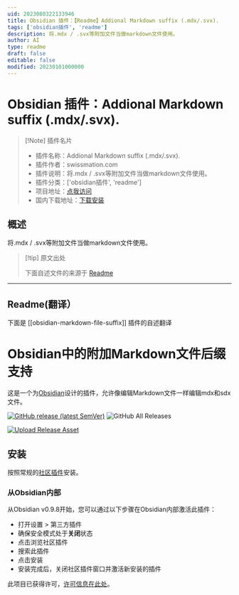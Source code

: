 ```yaml
---
uid: 2023080322133946
title: Obsidian 插件：【Readme】Addional Markdown suffix (.mdx/.svx).
tags: ['obsidian插件', 'readme']
description: 将.mdx / .svx等附加文件当做markdown文件使用。
author: AI
type: readme
draft: false
editable: false
modified: 20230101000000
---
```


# Obsidian 插件：Addional Markdown suffix (.mdx/.svx).

> [!Note] 插件名片
> - 插件名称：Addional Markdown suffix (.mdx/.svx).
> - 插件作者：swissmation.com
> - 插件说明：将.mdx / .svx等附加文件当做markdown文件使用。
> - 插件分类：['obsidian插件', 'readme']
> - 项目地址：[点我访问](https://github.com/git-no/obsidian-markdown-file-suffix)
> - 国内下载地址：[下载安装](https://pkmer.cn/products/plugin/pluginMarket/?obsidian-markdown-file-suffix)

## 概述

将.mdx / .svx等附加文件当做markdown文件使用。



> [!tip] 原文出处
> 
>下面自述文件的来源于 [Readme](https://ghproxy.net/https://raw.githubusercontent.com/git-no/obsidian-markdown-file-suffix/main/README.md)
> 

---

## Readme(翻译）

下面是 [[obsidian-markdown-file-suffix]] 插件的自述翻译


# Obsidian中的附加Markdown文件后缀支持

这是一个为[Obsidian](https://obsidian.md)设计的插件，允许像编辑Markdown文件一样编辑mdx和sdx文件。

[![GitHub release (latest SemVer)](https://img.shields.io/github/v/release/git-no/obsidian-markdown-file-suffix?style=for-the-badge&sort=semver)](https://github.com/git-no/obsidian-markdown-file-suffix/releases/latest)
![GitHub All Releases](https://img.shields.io/github/downloads/git-no/obsidian-markdown-file-suffix/total?style=for-the-badge)

[![Upload Release Asset](https://github.com/git-no/obsidian-markdown-file-suffix/actions/workflows/release.yml/badge.svg)](https://github.com/git-no/obsidian-markdown-file-suffix/actions/workflows/release.yml)

## 安装

按照常规的[社区插件](https://help.obsidian.md/Advanced+topics/Community+plugins)安装。

### 从Obsidian内部

从Obsidian v0.9.8开始，您可以通过以下步骤在Obsidian内部激活此插件：

-   打开设置 > 第三方插件
-   确保安全模式处于**关闭**状态
-   点击浏览社区插件
-   搜索此插件
-   点击安装
-   安装完成后，关闭社区插件窗口并激活新安装的插件

此项目已获得许可，[许可信息在此处](./LICENSE)。



